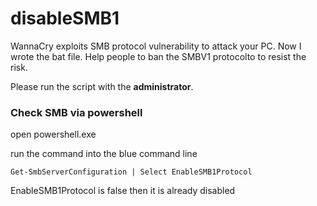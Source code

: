 # disableSMB1

WannaCry exploits SMB protocol vulnerability to attack your PC.
Now I wrote the bat file. Help people to ban the SMBV1 protocolto to resist the risk.

Please run the script with the **administrator**.


### Check SMB via powershell

open powershell.exe

run the command into the blue command line
```
Get-SmbServerConfiguration | Select EnableSMB1Protocol
```
EnableSMB1Protocol is false then it is already disabled
